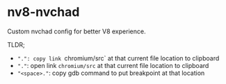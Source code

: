 # nv8-nvchad
Custom nvchad config for better V8 experience.

TLDR;
- `".": copy link `chromium/src` at that current file location to clipboard
- `"."`: open link `chromium/src` at that current file location to clipboard
- `"<space>."`: copy gdb command to put breakpoint at that location
